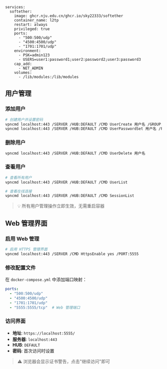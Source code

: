 ```
services:
  softether:
    image: ghcr.nju.edu.cn/ghcr.io/sky22333/softether
    container_name: l2tp
    restart: always
    privileged: true
    ports:
      - "500:500/udp"
      - "4500:4500/udp"
      - "1701:1701/udp"
    environment:
      - PSK=admin123
      - USERS=user1:password1;user2:password2;user3:password3
    cap_add:
      - NET_ADMIN
    volumes:
      - /lib/modules:/lib/modules
```

## 用户管理

### 添加用户
```bash
# 创建用户并设置密码
vpncmd localhost:443 /SERVER /HUB:DEFAULT /CMD UserCreate 用户名 /GROUP:none /REALNAME:none /NOTE:none
vpncmd localhost:443 /SERVER /HUB:DEFAULT /CMD UserPasswordSet 用户名 /PASSWORD:密码
```

### 删除用户
```bash
vpncmd localhost:443 /SERVER /HUB:DEFAULT /CMD UserDelete 用户名
```

### 查看用户
```bash
# 查看所有用户
vpncmd localhost:443 /SERVER /HUB:DEFAULT /CMD UserList

# 查看在线连接
vpncmd localhost:443 /SERVER /HUB:DEFAULT /CMD SessionList
```

> 💡 所有用户管理操作立即生效，无需重启容器

## Web 管理界面

### 启用 Web 管理
```bash
# 启用 HTTPS 管理界面
vpncmd localhost:443 /SERVER /CMD HttpsEnable yes /PORT:5555
```

### 修改配置文件
在 `docker-compose.yml` 中添加端口映射：
```yaml
ports:
  - "500:500/udp"
  - "4500:4500/udp"
  - "1701:1701/udp"
  - "5555:5555/tcp"  # Web 管理端口
```

### 访问界面
- **地址**: `https://localhost:5555/`
- **服务器**: `localhost:443`
- **HUB**: `DEFAULT`
- **密码**: 首次访问时设置

> ⚠️ 浏览器会显示证书警告，点击"继续访问"即可